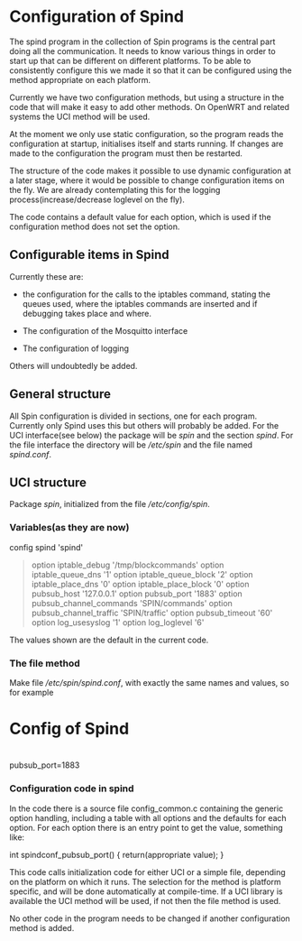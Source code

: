 # Configuration of Spind

The spind program in the collection of Spin programs is the central part doing all the communication. It needs to know various things in order to start up that can be different on different platforms. To be able to consistently configure this we made it so that it can be configured using the method appropriate on each platform.

Currently we have two configuration methods, but using a structure in the code that will make it easy to add other methods.
On OpenWRT and related systems the UCI method will be used.

At the moment we only use static configuration, so the program reads the configuration at startup, initialises itself and starts running. If changes are made to the configuration the program must then be restarted.

The structure of the code makes it possible to use dynamic configuration at a later stage, where it would be possible to change configuration items on the fly. We are already contemplating this for the logging process(increase/decrease loglevel on the fly).

The code contains a default value for each option, which is used if the configuration method does not set the option.

## Configurable items in Spind

Currently these are:

- the configuration for the calls to the iptables command, stating the queues used, where the iptables commands are inserted and if debugging takes place and where.

- The configuration of the Mosquitto interface

- The configuration of logging

Others will undoubtedly be added.

## General structure

All Spin configuration is divided in sections, one for each program. Currently only Spind uses this but others will probably be added.
For the UCI interface(see below) the package will be *spin* and the section *spind*. For the file interface the directory will be */etc/spin* and the file named *spind.conf*.

## UCI structure

Package *spin*, initialized from the file */etc/config/spin*.

### Variables(as they are now)
config spind 'spind'
>option iptable_debug '/tmp/blockcommands'
	option iptable_queue_dns '1'
	option iptable_queue_block '2'
	option iptable_place_dns '0'
	option iptable_place_block '0'
	option pubsub_host '127.0.0.1'
	option pubsub_port '1883'
	option pubsub_channel_commands 'SPIN/commands'
	option pubsub_channel_traffic 'SPIN/traffic'
	option pubsub_timeout '60'
	option log_usesyslog '1'
	option log_loglevel '6'
	
The values shown are the default in the current code.


### The file method
Make file */etc/spin/spind.conf*, with exactly the same names and values, so for example

 #
 # Config of Spind
 #

pubsub_port=1883

### Configuration code in spind

In the code there is a source file config_common.c containing the generic option handling, including a table with all options and the defaults for each option. For each option there is an entry point to get the value, something like:

int spindconf_pubsub_port() { return(appropriate value); }

This code calls initialization code for either UCI or a simple file, depending on the platform on which it runs. The selection for the method is platform specific, and will be done automatically at compile-time. If a UCI library is available the UCI method will be used, if not then the file method is used.

No other code in the program needs to be changed if another configuration method is added.